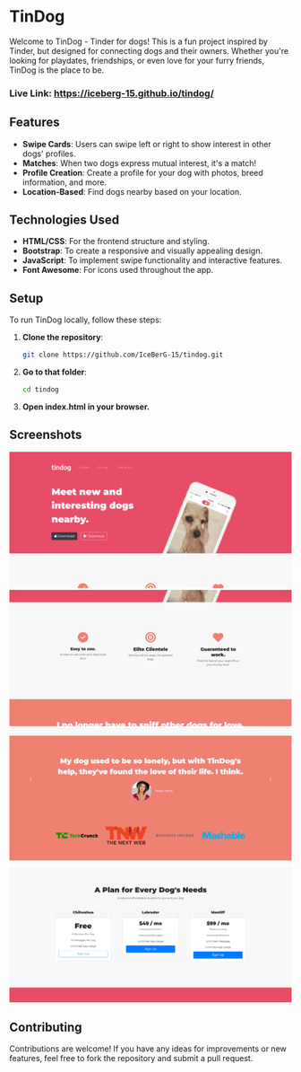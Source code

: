 # TinDog

Welcome to TinDog - Tinder for dogs! This is a fun project inspired by Tinder, but designed for connecting dogs and their owners. Whether you're looking for playdates, friendships, or even love for your furry friends, TinDog is the place to be.

### Live Link: https://iceberg-15.github.io/tindog/

## Features

- **Swipe Cards**: Users can swipe left or right to show interest in other dogs' profiles.
- **Matches**: When two dogs express mutual interest, it's a match!
- **Profile Creation**: Create a profile for your dog with photos, breed information, and more.
- **Location-Based**: Find dogs nearby based on your location.

## Technologies Used

- **HTML/CSS**: For the frontend structure and styling.
- **Bootstrap**: To create a responsive and visually appealing design.
- **JavaScript**: To implement swipe functionality and interactive features.
- **Font Awesome**: For icons used throughout the app.

## Setup

To run TinDog locally, follow these steps:

1. **Clone the repository**:
   ```bash
   git clone https://github.com/IceBerG-15/tindog.git
   ```
2. **Go to that folder**:
   ```bash
   cd tindog
   ```
3. **Open index.html in your browser.**

## Screenshots

![Pic1](screenshots/pic1.png)
![Pic2](screenshots/pic2.png)
![Pic3](screenshots/pic3.png)
![Pic4](screenshots/pic4.png)


## Contributing

Contributions are welcome! If you have any ideas for improvements or new features, feel free to fork the repository and submit a pull request.
